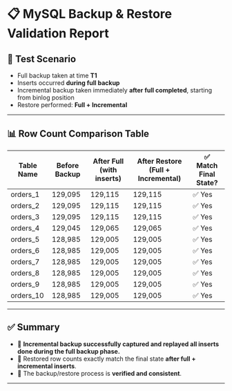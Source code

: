 # 📋 MySQL Backup & Restore Validation Report

## 📌 Test Scenario

- Full backup taken at time **T1**
- Inserts occurred **during full backup**
- Incremental backup taken immediately **after full completed**, starting from binlog position
- Restore performed: **Full + Incremental**

---

## 📊 Row Count Comparison Table

| Table Name | Before Backup | After Full (with inserts) | After Restore (Full + Incremental) | ✅ Match Final State? |
| ---------- | ------------- | ------------------------- | ---------------------------------- | --------------------- |
| orders_1   | 129,095       | 129,115                   | 129,115                            | ✅ Yes                |
| orders_2   | 129,095       | 129,115                   | 129,115                            | ✅ Yes                |
| orders_3   | 129,095       | 129,115                   | 129,115                            | ✅ Yes                |
| orders_4   | 129,045       | 129,065                   | 129,065                            | ✅ Yes                |
| orders_5   | 128,985       | 129,005                   | 129,005                            | ✅ Yes                |
| orders_6   | 128,985       | 129,005                   | 129,005                            | ✅ Yes                |
| orders_7   | 128,985       | 129,005                   | 129,005                            | ✅ Yes                |
| orders_8   | 128,985       | 129,005                   | 129,005                            | ✅ Yes                |
| orders_9   | 128,985       | 129,005                   | 129,005                            | ✅ Yes                |
| orders_10  | 128,985       | 129,005                   | 129,005                            | ✅ Yes                |

---

## ✅ Summary

- 🔄 **Incremental backup successfully captured and replayed all inserts done during the full backup phase.**
- 📌 Restored row counts exactly match the final state **after full + incremental inserts**.
- 🧪 The backup/restore process is **verified and consistent**.

---
